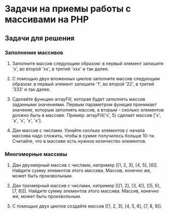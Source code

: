 # Задачи на приемы работы с массивами на PHP

## Задачи для решения
### Заполнение массивов
1.  Заполните массив следующим образом: в первый элемент запишите 'x', во второй 'xx', в третий 'xxx' и так далее.

1.  С помощью двух вложенных циклов заполните массив следующим образом: в первый элемент запишите '1', во второй '22', в третий '333' и так далее.

1.  Сделайте функцию arrayFill, которая будет заполнять массив заданными значениями. Первым параметром функция принимает значение, которым заполнять массив, а вторым - сколько элементов должно быть в массиве. Пример: arrayFill('x', 5) сделает массив ['x', 'x', 'x', 'x', 'x'].

1.  Дан массив с числами. Узнайте сколько элементов с начала массива надо сложить, чтобы в сумме получилось больше 10-ти. Считайте, что в массиве есть нужное количество элементов.

### Многомерные массивы
1.  Дан двухмерный массив с числами, например [[1, 2, 3], [4, 5], [6]]. Найдите сумму элементов этого массива. Массив, конечно же, может быть произвольным.

1.  Дан трехмерный массив с числами, например [[[1, 2], [3, 4]], [[5, 6], [7, 8]]]. Найдите сумму элементов этого массива. Массив, конечно же, может быть произвольным.

1.  С помощью двух циклов создайте массив [[1, 2, 3], [4, 5, 6], [7, 8, 9]].
